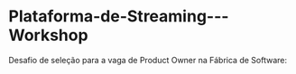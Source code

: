 # Plataforma-de-Streaming---Workshop
Desafio de seleção para a vaga de Product Owner na Fábrica de Software:
